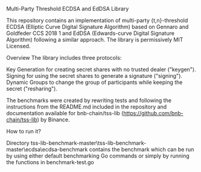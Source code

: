 Multi-Party Threshold ECDSA and EdDSA Library

This repository contains an implementation of multi-party {t,n}-threshold ECDSA (Elliptic Curve Digital Signature Algorithm) based on Gennaro and Goldfeder CCS 2018 1 and EdDSA (Edwards-curve Digital Signature Algorithm) following a similar approach. The library is permissively MIT Licensed.

Overview
The library includes three protocols:

Key Generation for creating secret shares with no trusted dealer ("keygen").
Signing for using the secret shares to generate a signature ("signing").
Dynamic Groups to change the group of participants while keeping the secret ("resharing").

The benchmarks were created by rewriting tests and following the instructions from the README.md included in the repository and documentation available for bnb-chain/tss-lib (https://github.com/bnb-chain/tss-lib) by Binance.

How to run it?

Directory tss-lib-benchmark-master\tss-lib-benchmark-master\ecdsa\ecdsa-benchmark contains the benchmark which can be run by using either default benchmarking Go commands or simply by running the functions in benchmark-test.go
